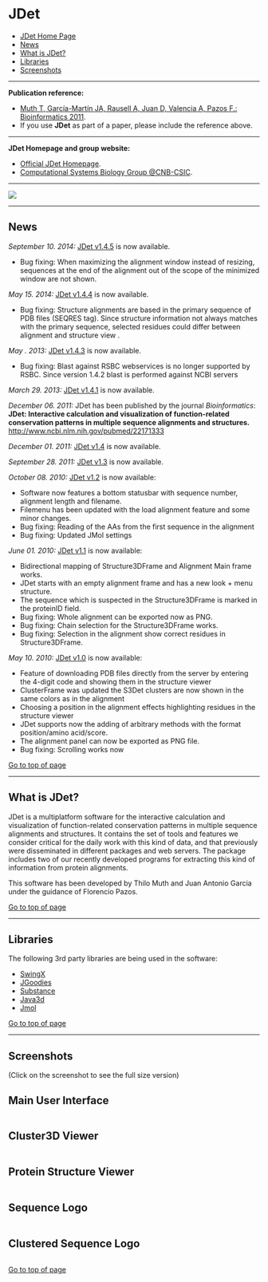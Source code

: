 # JDet #
  * [JDet Home Page](http://csbg.cnb.csic.es/JDet)
  * [News](#News.md)
  * [What is JDet?](#What_is_JDet?.md)
  * [Libraries](#Libraries.md)
  * [Screenshots](#Screenshots.md)


---

**Publication reference:**
  * [Muth T, García-Martín JA, Rausell A, Juan D, Valencia A, Pazos F.: Bioinformatics 2011](http://bioinformatics.oxfordjournals.org/content/early/2011/12/09/bioinformatics.btr688).
  * If you use **JDet** as part of a paper, please include the reference above.


---


**JDet Homepage and group website:**
  * [Official JDet Homepage](http://csbg.cnb.csic.es/JDet/).
  * [Computational Systems Biology Group @CNB-CSIC](http://csbg.cnb.csic.es/).


---


[![](http://mac.softpedia.com/base_img/softpedia_free_award_f.gif)](http://mac.softpedia.com/get/Math-Scientific/JDet.shtml)


---


## News ##
_September 10. 2014:_  [JDet v1.4.5](http://csbg.cnb.csic.es/JDet/) is now available.
  * Bug fixing: When maximizing the alignment window instead of resizing, sequences at the end of the alignment out of the scope of the minimized window are not shown.

_May 15. 2014:_  [JDet v1.4.4](http://csbg.cnb.csic.es/JDet/) is now available.
  * Bug fixing: Structure alignments are based in the primary sequence of PDB files (SEQRES tag). Since structure information not always matches with the primary sequence, selected residues could differ between alignment and structure view .

_May . 2013:_  [JDet v1.4.3](http://csbg.cnb.csic.es/JDet/) is now available.
  * Bug fixing: Blast against RSBC webservices is no longer supported by RSBC. Since version 1.4.2 blast is performed against NCBI servers

_March 29. 2013:_ [JDet v1.4.1](http://code.google.com/p/jdet/downloads/list) is now available.

_December 06. 2011:_ JDet has been published by the journal _Bioinformatics_:
**JDet: Interactive calculation and visualization of function-related conservation patterns in multiple sequence alignments and structures.**
http://www.ncbi.nlm.nih.gov/pubmed/22171333

_December 01. 2011:_ [JDet v1.4](http://code.google.com/p/jdet/downloads/list) is now available.

_September 28. 2011:_ [JDet v1.3](http://code.google.com/p/jdet/downloads/list) is now available.


_October 08. 2010:_ [JDet v1.2](http://code.google.com/p/jdet/downloads/list) is now available:
  * Software now features a bottom statusbar with sequence number, alignment length and filename.
  * Filemenu has been updated with the load alignment feature and some minor changes.
  * Bug fixing: Reading of the AAs from the first sequence in the alignment
  * Bug fixing: Updated JMol settings


_June 01. 2010:_ [JDet v1.1](http://code.google.com/p/jdet/downloads/list) is now available:
  * Bidirectional mapping of Structure3DFrame and Alignment Main frame works.
  * JDet starts with an empty alignment frame and has a new look + menu structure.
  * The sequence which is suspected in the Structure3DFrame is marked in the proteinID field.
  * Bug fixing: Whole alignment can be exported now as PNG.
  * Bug fixing: Chain selection for the Structure3DFrame works.
  * Bug fixing: Selection in the alignment show correct residues in Structure3DFrame.


_May 10. 2010:_ [JDet v1.0](http://code.google.com/p/jdet/downloads/list) is now available:
  * Feature of downloading PDB files directly from the server by entering the 4-digit code and showing them in the structure viewer
  * ClusterFrame was updated the S3Det clusters are now shown in the same colors as in the alignment
  * Choosing a position in the alignment effects highlighting residues in the structure viewer
  * JDet supports now the adding of arbitrary methods with the format position/amino acid/score.
  * The alignment panel can now be exported as PNG file.
  * Bug fixing: Scrolling works now

[Go to top of page](#JDet.md)


---


## What is JDet? ##
JDet  is a multiplatform software for the interactive calculation and visualization of function-related conservation patterns in multiple sequence alignments and structures. It contains the set of tools and features we consider critical for the daily work with this kind of data, and that previously were disseminated in different packages and web servers. The package includes two of our recently developed programs for extracting this kind of information from protein alignments.

This software has been developed by Thilo Muth and Juan Antonio Garcia under the guidance of Florencio Pazos.

[Go to top of page](#JDet.md)


---


## Libraries ##
The following 3rd party libraries are being used in the software:
  * [SwingX](https://swingx.dev.java.net/)
  * [JGoodies](http://www.jgoodies.com/)
  * [Substance](https://substance.dev.java.net/)
  * [Java3d](https://java3d.dev.java.net/)
  * [Jmol](http://jmol.sourceforge.net/)

[Go to top of page](#JDet.md)


---



## Screenshots ##

(Click on the screenshot to see the full size version)

## Main User Interface ##
![![](http://csbg.cnb.csic.es/JDet/images/Main_Frame.png)](http://csbg.cnb.csic.es/JDet/images/Main_Frame.png)
<a href='Hidden comment: 
[http://jdet.googlecode.com/svn/trunk/jDet/img/mainframe1.png http://jdet.googlecode.com/svn/trunk/jDet/img/mainframe1_small.png]
'></a>

## Cluster3D Viewer ##
![![](http://csbg.cnb.csic.es/JDet/images/Sequence_Spaces.png)](http://csbg.cnb.csic.es/JDet/images/Sequence_Spaces.png)
<a href='Hidden comment: 
[http://jdet.googlecode.com/svn/trunk/jDet/img/clusterframe1.png http://jdet.googlecode.com/svn/trunk/jDet/img/clusterframe1_small.png]
'></a>

## Protein Structure Viewer ##
![![](http://csbg.cnb.csic.es/JDet/images/Structure_3D_View.png)](http://csbg.cnb.csic.es/JDet/images/Structure_3D_View.png)

<a href='Hidden comment: 
[http://jdet.googlecode.com/svn/trunk/jDet/img/structureframe1.png http://jdet.googlecode.com/svn/trunk/jDet/img/structureframe1_small.png]
'></a>

## Sequence Logo ##
![![](http://csbg.cnb.csic.es/JDet/images/Sequence_Logo.png)](http://csbg.cnb.csic.es/JDet/images/Sequence_Logo.png)

## Clustered Sequence Logo ##
![![](http://csbg.cnb.csic.es/JDet/images/Sequence_Logo_Cluster.png)](http://csbg.cnb.csic.es/JDet/images/Sequence_Logo_Cluster.png)

[Go to top of page](#JDet.md)